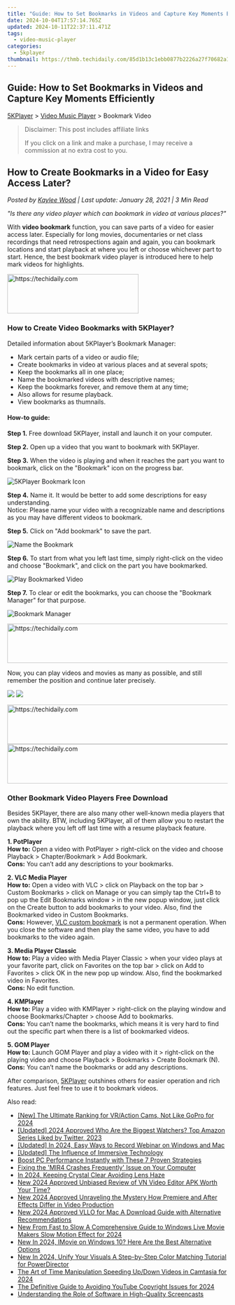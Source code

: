 ```yaml
---
title: "Guide: How to Set Bookmarks in Videos and Capture Key Moments Efficiently"
date: 2024-10-04T17:57:14.765Z
updated: 2024-10-11T22:37:11.471Z
tags:
  - video-music-player
categories:
  - 5kplayer
thumbnail: https://thmb.techidaily.com/85d1b13c1ebb0877b2226a27f70682a117714d804f026be8d035e08eecc94b3e.jpg
---
```


## Guide: How to Set Bookmarks in Videos and Capture Key Moments Efficiently

[5KPlayer](https://tools.techidaily.com/5kplayer/products/) \> [Video Music Player](https://tools.techidaily.com/5kplayer/video-music-player/) \> Bookmark Video

>  Disclaimer: This post includes affiliate links
>
>  If you click on a link and make a purchase, I may receive a commission at no extra cost to you.
>

## How to Create Bookmarks in a Video for Easy Access Later?

 _Posted by [Kaylee Wood](https://www.quora.com/profile/Amanda-Hu-21) | Last update: January 28, 2021 | 3 Min Read_

_"Is there any video player which can bookmark in video at various places?"_ 

With **video bookmark** function, you can save parts of a video for easier access later. Especially for long movies, documentaries or net class recordings that need retrospections again and again, you can bookmark locations and start playback at where you left or choose whichever part to start. Hence, the best bookmark video player is introduced here to help mark videos for highlights.

<!-- affiliate ads begin -->
<a href="https://aligracehair.sjv.io/c/5597632/1868495/19272" target="_top" id="1868495">
  <img src="//a.impactradius-go.com/display-ad/19272-1868495" border="0" alt="https://techidaily.com" width="300" height="90"/>
</a>
<img height="0" width="0" src="https://aligracehair.sjv.io/i/5597632/1868495/19272" style="position:absolute;visibility:hidden;" border="0" />
<!-- affiliate ads end -->

### How to Create Video Bookmarks with 5KPlayer?

Detailed information about 5KPlayer’s Bookmark Manager:

* Mark certain parts of a video or audio file;
* Create bookmarks in video at various places and at several spots;
* Keep the bookmarks all in one place;
* Name the bookmarked videos with descriptive names;
* Keep the bookmarks forever, and remove them at any time;
* Also allows for resume playback.
* View bookmarks as thumnails.

#### **How-to guide:**

**Step 1.** Free download 5KPlayer, install and launch it on your computer.

**Step 2.** Open up a video that you want to bookmark with 5KPlayer.

**Step 3.** When the video is playing and when it reaches the part you want to bookmark, click on the "Bookmark" icon on the progress bar.

![5KPlayer Bookmark Icon](https://www.5kplayer.com/video-music-player/img/5kp-bookmark-icon.jpg) 

**Step 4.** Name it. It would be better to add some descriptions for easy understanding.   
 Notice: Please name your video with a recognizable name and descriptions as you may have different videos to bookmark.

**Step 5.** Click on "Add bookmark" to save the part.

![Name the Bookmark](https://www.5kplayer.com/video-music-player/img/name-the-bookmark.jpg) 

**Step 6.** To start from what you left last time, simply right-click on the video and choose "Bookmark", and click on the part you have bookmarked.

![Play Bookmarked Video](https://www.5kplayer.com/video-music-player/img/find-bookmarked-video.jpg) 

**Step 7.** To clear or edit the bookmarks, you can choose the "Bookmark Manager" for that purpose.

![Bookmark Manager](https://www.5kplayer.com/video-music-player/img/bookmark-manager.jpg)

<!-- affiliate ads begin -->
<a href="https://unicoeye.pxf.io/c/5597632/2134228/18498" target="_top" id="2134228">
  <img src="//a.impactradius-go.com/display-ad/18498-2134228" border="0" alt="https://techidaily.com" width="728" height="90"/>
</a>
<img height="0" width="0" src="https://unicoeye.pxf.io/i/5597632/2134228/18498" style="position:absolute;visibility:hidden;" border="0" />
<!-- affiliate ads end -->

Now, you can play videos and movies as many as possible, and still remember the position and continue later precisely.

[![](https://www.5kplayer.com/video-music-player/../button/freedownwhitewin.png)](https://tools.techidaily.com/5kplayer/products/) [![](https://www.5kplayer.com/video-music-player/../button/freedownbackmac.png)](https://tools.techidaily.com/5kplayer/products/) 

<!-- affiliate ads begin -->
<a href="https://appsumo.8odi.net/c/5597632/2052059/7443" target="_top" id="2052059">
  <img src="//a.impactradius-go.com/display-ad/7443-2052059" border="0" alt="https://techidaily.com" width="728" height="90"/>
</a>
<img height="0" width="0" src="https://appsumo.8odi.net/i/5597632/2052059/7443" style="position:absolute;visibility:hidden;" border="0" />
<!-- affiliate ads end -->

<!-- affiliate ads begin -->
<a href="https://aligracehair.sjv.io/c/5597632/1902294/19272" target="_top" id="1902294">
  <img src="//a.impactradius-go.com/display-ad/19272-1902294" border="0" alt="https://techidaily.com" width="728" height="90"/>
</a>
<img height="0" width="0" src="https://aligracehair.sjv.io/i/5597632/1902294/19272" style="position:absolute;visibility:hidden;" border="0" />
<!-- affiliate ads end -->

### Other Bookmark Video Players Free Download

Besides 5KPlayer, there are also many other well-known media players that own the ability. BTW, including 5KPlayer, all of them allow you to restart the playback where you left off last time with a resume playback feature.

**1\. PotPlayer**  
**How to:** Open a video with PotPlayer > right-click on the video and choose Playback > Chapter/Bookmark > Add Bookmark.   
**Cons:** You can’t add any descriptions to your bookmarks.

**2\. VLC Media Player**  
**How to:** Open a video with VLC > click on Playback on the top bar > Custom Bookmarks > click on Manage or you can simply tap the Ctrl+B to pop up the Edit Bookmarks window > in the new popup window, just click on the Create button to add bookmarks to your video. Also, find the Bookmarked video in Custom Bookmarks.  
**Cons:** However, [VLC custom bookmark](https://tools.techidaily.com/5kplayer/products/) is not a permanent operation. When you close the software and then play the same video, you have to add bookmarks to the video again.

**3\. Media Player Classic**  
**How to:** Play a video with Media Player Classic > when your video plays at your favorite part, click on Favorites on the top bar > click on Add to Favorites > click OK in the new pop up window. Also, find the bookmarked video in Favorites.  
**Cons:** No edit function.

**4\. KMPlayer**  
**How to:** Play a video with KMPlayer > right-click on the playing window and choose Bookmarks/Chapter > choose Add to bookmarks.  
**Cons:** You can’t name the bookmarks, which means it is very hard to find out the specific part when there is a list of bookmarked videos.

**5\. GOM Player**  
**How to:** Launch GOM Player and play a video with it > right-click on the playing video and choose Playback > Bookmarks > Create Bookmark (N).  
**Cons:** You can’t name the bookmarks or add any descriptions.

After comparison, [5KPlayer](https://tools.techidaily.com/5kplayer/video-music-player/) outshines others for easier operation and rich features. Just feel free to use it to bookmark videos.

<ins class="adsbygoogle"
     style="display:block"
     data-ad-format="autorelaxed"
     data-ad-client="ca-pub-7571918770474297"
     data-ad-slot="1223367746"></ins>

<ins class="adsbygoogle"
     style="display:block"
     data-ad-client="ca-pub-7571918770474297"
     data-ad-slot="8358498916"
     data-ad-format="auto"
     data-full-width-responsive="true"></ins>

<span class="atpl-alsoreadstyle">Also read:</span>
<div><ul>
<li><a href="https://fox-glue.techidaily.com/new-the-ultimate-ranking-for-vraction-cams-not-like-gopro-for-2024/"><u>[New] The Ultimate Ranking for VR/Action Cams, Not Like GoPro for 2024</u></a></li>
<li><a href="https://twitter-videos.techidaily.com/updated-2024-approved-who-are-the-biggest-watchers-top-amazon-series-liked-by-twitter-2023/"><u>[Updated] 2024 Approved Who Are the Biggest Watchers? Top Amazon Series Liked by Twitter, 2023</u></a></li>
<li><a href="https://desktop-recording.techidaily.com/updated-in-2024-easy-ways-to-record-webinar-on-windows-and-mac/"><u>[Updated] In 2024, Easy Ways to Record Webinar on Windows and Mac</u></a></li>
<li><a href="https://some-approaches.techidaily.com/updated-the-influence-of-immersive-technology/"><u>[Updated] The Influence of Immersive Technology</u></a></li>
<li><a href="https://tech-recovery.techidaily.com/boost-pc-performance-instantly-with-these-7-proven-strategies/"><u>Boost PC Performance Instantly with These 7 Proven Strategies</u></a></li>
<li><a href="https://win-able.techidaily.com/fixing-the-mir4-crashes-frequently-issue-on-your-computer/"><u>Fixing the 'MIR4 Crashes Frequently' Issue on Your Computer</u></a></li>
<li><a href="https://extra-approaches.techidaily.com/in-2024-keeping-crystal-clear-avoiding-lens-haze/"><u>In 2024, Keeping Crystal Clear Avoiding Lens Haze</u></a></li>
<li><a href="https://video-creation-software.techidaily.com/new-2024-approved-unbiased-review-of-vn-video-editor-apk-worth-your-time/"><u>New 2024 Approved Unbiased Review of VN Video Editor APK Worth Your Time?</u></a></li>
<li><a href="https://video-creation-software.techidaily.com/new-2024-approved-unraveling-the-mystery-how-premiere-and-after-effects-differ-in-video-production/"><u>New 2024 Approved Unraveling the Mystery How Premiere and After Effects Differ in Video Production</u></a></li>
<li><a href="https://video-creation-software.techidaily.com/new-2024-approved-vllo-for-mac-a-download-guide-with-alternative-recommendations/"><u>New 2024 Approved VLLO for Mac A Download Guide with Alternative Recommendations</u></a></li>
<li><a href="https://video-creation-software.techidaily.com/new-from-fast-to-slow-a-comprehensive-guide-to-windows-live-movie-makers-slow-motion-effect-for-2024/"><u>New From Fast to Slow A Comprehensive Guide to Windows Live Movie Makers Slow Motion Effect for 2024</u></a></li>
<li><a href="https://video-creation-software.techidaily.com/new-in-2024-imovie-on-windows-10-here-are-the-best-alternative-options/"><u>New In 2024, IMovie on Windows 10? Here Are the Best Alternative Options</u></a></li>
<li><a href="https://video-creation-software.techidaily.com/new-in-2024-unify-your-visuals-a-step-by-step-color-matching-tutorial-for-powerdirector/"><u>New In 2024, Unify Your Visuals A Step-by-Step Color Matching Tutorial for PowerDirector</u></a></li>
<li><a href="https://video-creation-software.techidaily.com/the-art-of-time-manipulation-speeding-updown-videos-in-camtasia-for-2024/"><u>The Art of Time Manipulation Speeding Up/Down Videos in Camtasia for 2024</u></a></li>
<li><a href="https://facebook-video-share.techidaily.com/the-definitive-guide-to-avoiding-youtube-copyright-issues-for-2024/"><u>The Definitive Guide to Avoiding YouTube Copyright Issues for 2024</u></a></li>
<li><a href="https://video-capture.techidaily.com/understanding-the-role-of-software-in-high-quality-screencasts/"><u>Understanding the Role of Software in High-Quality Screencasts</u></a></li>
</ul></div>

